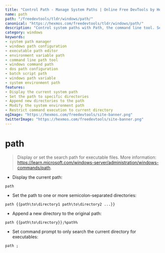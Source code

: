 ```yaml
---
title: "Control Path - Manage System Paths | Online Free DevTools by Hexmos"
name: path
path: "/freedevtools/tldr/windows/path/"
canonical: "https://hexmos.com/freedevtools/tldr/windows/path/"
description: "Control system paths with Path, the command line tool. Set executable search directories and modify system environment variables. Free online tool, no registration required."
category: windows
keywords:
- system path manager
- windows path configuration
- executable path editor
- environment variable path
- command line path tool
- windows command path
- dos path configuration
- batch script path
- windows path variable
- system environment path
features:
- Display the current system path
- Set the path to specific directories
- Append new directories to the path
- Modify the system environment path
- Restrict command execution to current directory
ogImage: "https://hexmos.com/freedevtools/site-banner.png"
twitterImage: "https://hexmos.com/freedevtools/site-banner.png"
---
```


# path

> Display or set the search path for executable files.
> More information: <https://learn.microsoft.com/windows-server/administration/windows-commands/path>.

- Display the current path:

`path`

- Set the path to one or more semicolon-separated directories:

`path {{path\to\directory1 path\to\directory2 ...}}`

- Append a new directory to the original path:

`path {{path\to\directory}};%path%`

- Set command prompt to only search the current directory for executables:

`path ;`
